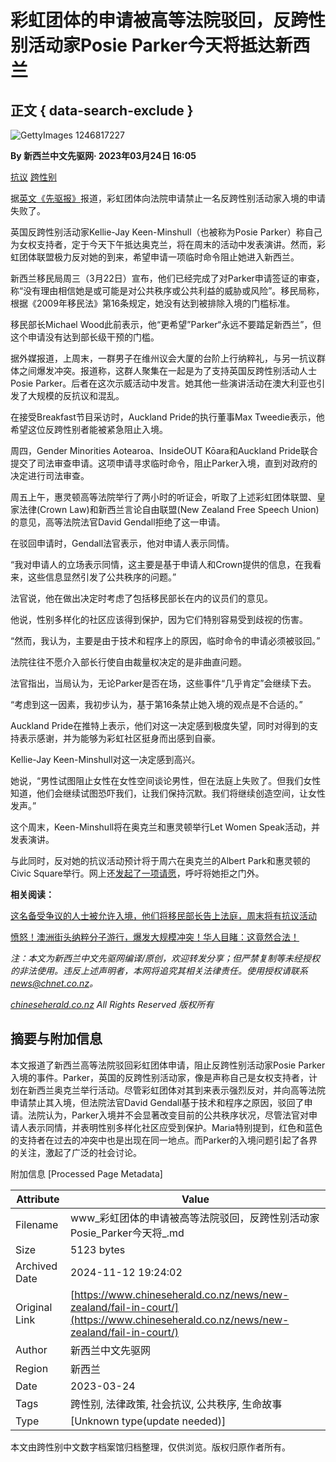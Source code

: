 # 彩虹团体的申请被高等法院驳回，反跨性别活动家Posie Parker今天将抵达新西兰

## 正文 { data-search-exclude }


![GettyImages 1246817227](https://static.chineseherald.co.nz/assets/Uploads/News/blog-83069/GettyImages-1246817227.jpg)

**By 新西兰中文先驱网· 2023年03月24日 16:05**

[抗议](https://www.chineseherald.co.nz/home/TagForm?Search=%E6%8A%97%E8%AE%AE) [跨性别](https://www.chineseherald.co.nz/home/TagForm?Search=%E8%B7%A8%E6%80%A7%E5%88%AB)

据[英文《先驱报》](https://www.nzherald.co.nz/nz/coalition-of-rainbow-groups-fail-in-high-court-challenge-against-posie-parkers-entry-to-nz/I7CHCOJXSZGMVN2XYC4IOI3G2Y/)报道，彩虹团体向法院申请禁止一名反跨性别活动家入境的申请失败了。

英国反跨性别活动家Kellie-Jay Keen-Minshull（也被称为Posie Parker）称自己为女权支持者，定于今天下午抵达奥克兰，将在周末的活动中发表演讲。然而，彩虹团体联盟极力反对她的到来，希望申请一项临时命令阻止她进入新西兰。

新西兰移民局周三（3月22日）宣布，他们已经完成了对Parker申请签证的审查，称“没有理由相信她是或可能是对公共秩序或公共利益的威胁或风险”。移民局称，根据《2009年移民法》第16条规定，她没有达到被排除入境的门槛标准。

移民部长Michael Wood此前表示，他“更希望”Parker“永远不要踏足新西兰”，但这个申请没有达到部长级干预的门槛。

据外媒报道，上周末，一群男子在维州议会大厦的台阶上行纳粹礼，与另一抗议群体之间爆发冲突。报道称，这群人聚集在一起是为了支持英国反跨性别活动人士Posie Parker。后者在这次示威活动中发言。她其他一些演讲活动在澳大利亚也引发了大规模的反抗议和混乱。

在接受Breakfast节目采访时，Auckland Pride的执行董事Max Tweedie表示，他希望这位反跨性别者能被紧急阻止入境。

周四，Gender Minorities Aotearoa、InsideOUT Kōara和Auckland Pride联合提交了司法审查申请。这项申请寻求临时命令，阻止Parker入境，直到对政府的决定进行司法审查。

周五上午，惠灵顿高等法院举行了两小时的听证会，听取了上述彩虹团体联盟、皇家法律(Crown Law)和新西兰言论自由联盟(New Zealand Free Speech Union)的意见，高等法院法官David Gendall拒绝了这一申请。

在驳回申请时，Gendall法官表示，他对申请人表示同情。

“我对申请人的立场表示同情，这主要是基于申请人和Crown提供的信息，在我看来，这些信息显然引发了公共秩序的问题。”

法官说，他在做出决定时考虑了包括移民部长在内的议员们的意见。

他说，性别多样化的社区应该得到保护，因为它们特别容易受到歧视的伤害。

“然而，我认为，主要是由于技术和程序上的原因，临时命令的申请必须被驳回。”

法院往往不愿介入部长行使自由裁量权决定的是非曲直问题。

法官指出，当局认为，无论Parker是否在场，这些事件“几乎肯定”会继续下去。

“考虑到这一因素，我初步认为，基于第16条禁止她入境的观点是不合适的。”

Auckland Pride在推特上表示，他们对这一决定感到极度失望，同时对得到的支持表示感谢，并为能够为彩虹社区挺身而出感到自豪。

Kellie-Jay Keen-Minshull对这一决定感到高兴。

她说，“男性试图阻止女性在女性空间谈论男性，但在法庭上失败了。但我们女性知道，他们会继续试图恐吓我们，让我们保持沉默。我们将继续创造空间，让女性发声。”

这个周末，Keen-Minshull将在奥克兰和惠灵顿举行Let Women Speak活动，并发表演讲。

与此同时，反对她的抗议活动预计将于周六在奥克兰的Albert Park和惠灵顿的Civic Square举行。网上还[发起了一项请愿](https://www.change.org/p/keep-posie-parker-s-hate-out-of-new-zealand?recruiter=1223617210&recruited_by_id=b76778a0-0845-11ec-a798-2566e3b69e45&utm_source=share_petition&utm_campaign=share_petition&utm_term=share_for_starters_page&utm_medium=facebook&utm_content=fht-35755086-en-au%3A0&fbclid=IwAR1QrRVc0S3DCkvLp0W63rasU_FML96U-zMlb-6iolRZ9fJtlun6JR4KGfs)，呼吁将她拒之门外。

**相关阅读：**

[这名备受争议的人士被允许入境，他们将移民部长告上法庭，周末将有抗议活动](https://www.chineseherald.co.nz/news/new-zealand/posie-parker-entry/)

[愤怒！澳洲街头纳粹分子游行，爆发大规模冲突！华人目睹：这竟然合法！](https://www.chineseherald.co.nz/news/socialmedia/oz-nazi-salute/)

_注：本文为新西兰中文先驱网编译/原创，欢迎转发分享；但严禁复制等未经授权的非法使用。违反上述声明者，本网将追究其相关法律责任。使用授权请联系[news@chnet.co.nz](mailto:news@chnet.co.nz)。_

_[chineseherald.co.nz](http://chineseherald.co.nz/) All Rights Reserved 版权所有_

## 摘要与附加信息

<!-- tcd_abstract -->
本文报道了新西兰高等法院驳回彩虹团体申请，阻止反跨性别活动家Posie Parker入境的事件。Parker，英国的反跨性别活动家，像是声称自己是女权支持者，计划在新西兰奥克兰举行活动。尽管彩虹团体对其到来表示强烈反对，并向高等法院申请禁止其入境，但法院法官David Gendall基于技术和程序之原因，驳回了申请。法院认为，Parker入境并不会显著改变目前的公共秩序状况，尽管法官对申请人表示同情，并表明性别多样化社区应受到保护。Maria特别提到，红色和蓝色的支持者在过去的冲突中也是出现在同一地点。而Parker的入境问题引起了各界的关注，激起了广泛的社会讨论。
<!-- tcd_abstract_end -->

附加信息 [Processed Page Metadata]

| Attribute       | Value                                  |
|-----------------|----------------------------------------|
| Filename        | www_彩虹团体的申请被高等法院驳回，反跨性别活动家Posie_Parker今天将_.md                             |
| Size            | 5123 bytes                           |
| Archived Date   | 2024-11-12 19:24:02                             |
| Original Link   | [https://www.chineseherald.co.nz/news/new-zealand/fail-in-court/](https://www.chineseherald.co.nz/news/new-zealand/fail-in-court/)                       |
| Author          | 新西兰中文先驱网                               |
| Region          | 新西兰                               |
| Date            | 2023-03-24                                 |
| Tags            | 跨性别, 法律政策, 社会抗议, 公共秩序, 生命故事                                 |
| Type            | [Unknown type(update needed)]                                 |
<!-- tcd_table_end -->

本文由跨性别中文数字档案馆归档整理，仅供浏览。版权归原作者所有。
